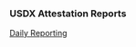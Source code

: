 ### USDX Attestation Reports

[Daily Reporting](https://docs.google.com/spreadsheets/d/e/2PACX-1vTTDHhb8lQILfbjZ5SC0ojUzAiM3xlBU4iKlcEXIbxZNkPzUV_EurpYoc4mn_OoZrRzawTi33zDqYRb/pubhtml)
